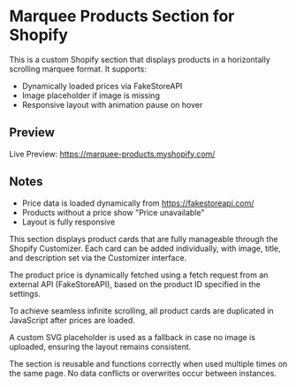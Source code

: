 # Marquee Products Section for Shopify

This is a custom Shopify section that displays products in a horizontally scrolling marquee format. It supports:

- Dynamically loaded prices via FakeStoreAPI
- Image placeholder if image is missing
- Responsive layout with animation pause on hover

## Preview
Live Preview: https://marquee-products.myshopify.com/

## Notes
- Price data is loaded dynamically from https://fakestoreapi.com/
- Products without a price show "Price unavailable"
- Layout is fully responsive


This section displays product cards that are fully manageable through the Shopify Customizer. Each card can be added individually, with image, title, and description set via the Customizer interface.

The product price is dynamically fetched using a fetch request from an external API (FakeStoreAPI), based on the product ID specified in the settings.

To achieve seamless infinite scrolling, all product cards are duplicated in JavaScript after prices are loaded.

A custom SVG placeholder is used as a fallback in case no image is uploaded, ensuring the layout remains consistent.

The section is reusable and functions correctly when used multiple times on the same page. No data conflicts or overwrites occur between instances.

